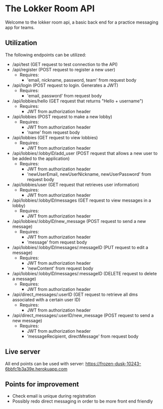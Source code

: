 # The Lokker Room API

Welcome to the lokker room api, a basic back end for a practice messaging app for teams.

## Utilization

The following endpoints can be utilized:

- /api/test (GET request to test connection to the API)
- /api/register (POST request to register a new user)
    - Requires:
        - 'email, nickname, password, team' from request body
- /api/login (POST request to login. Generates a JWT)
    - Requires:
        - 'email, password' from request body
- /api/lobbies/hello (GET request that returns "Hello + username")
    - Requires:
        - JWT from authorization header
- /api/lobbies (POST request to make a new lobby)
    - Requires:
        - JWT from authorization header
        - 'name' from request body
- /api/lobbies (GET request to view lobbies)
    - Requires:
        - JWT from authorization header
- /api/lobbies/:lobbyID/add_user (POST request that allows a new user to be added to the application)
    - Requires:
        - JWT from authorization header
        - 'newUserEmail, newUserNickname, newUserPassword' from request body
- /api/lobbies/user (GET request that retrieves user information)
    - Requires:
        - JWT from authorization header
- /api/lobbies/:lobbyID/messages (GET request to view messages in a lobby)
    - Requires:
        - JWT from authorization header
- /api/lobbies/:lobbyID/new_message (POST request to send a new message)
    - Requires:
        - JWT from authorization header
        - 'message' from request body 
- /api/lobbies/:lobbyID/messages/:messageID (PUT request to edit a message)
    - Requires:
        - JWT from authorization header
        - 'newContent' from request body
- /api/lobbies/:lobbyID/messages/:messageID (DELETE request to delete a message)
    - Requires:
        - JWT from authorization header
- /api/direct_messages/:userID (GET request to retrieve all dms associated with a certain user ID)
    - Requires:
        - JWT from authorization header
- /api/direct_messages/:userID/new_message (POST request to send a new message)
    - Requires:
        - JWT from authorization header
        - 'messageRecipient, directMessage' from request body

## Live server

All end points can be used with server:
https://frozen-dusk-10243-6bbfc1b3a39e.herokuapp.com

## Points for improvement

- Check email is unique during registration
- Possibly redo direct messaging in order to be more front end friendly
